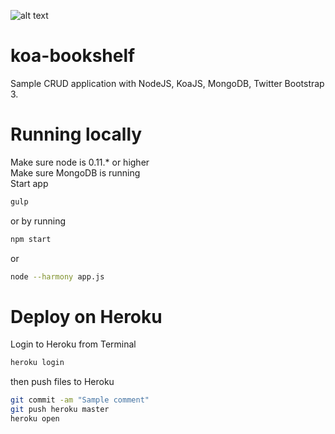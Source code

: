 ![alt text](https://user-images.githubusercontent.com/1014114/30410983-4d64af18-98dc-11e7-8fe5-5fb832847e63.png "Koa bookshelf screenshot")

koa-bookshelf
=============

Sample CRUD application with NodeJS, KoaJS, MongoDB, Twitter Bootstrap 3.

Running locally
=============
Make sure node is 0.11.* or higher
<br/>
Make sure MongoDB is running
<br/>
Start app
``` sh
gulp
```
or by running 
``` sh
npm start
```
or
``` sh
node --harmony app.js
```

Deploy on Heroku
=============
Login to Heroku from Terminal
``` sh
heroku login
```
then push files to Heroku
``` sh
git commit -am "Sample comment"
git push heroku master
heroku open
```
